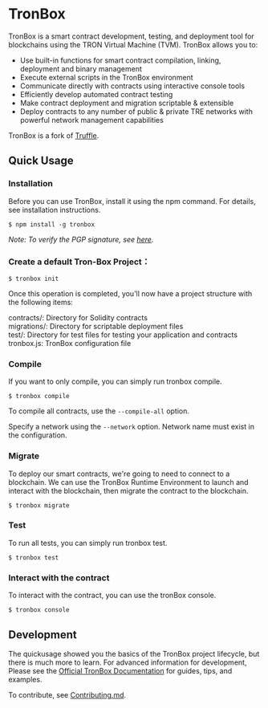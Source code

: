 # TronBox
TronBox is a smart contract development, testing, and deployment tool for blockchains using the TRON Virtual Machine (TVM). 
TronBox allows you to:
- Use built-in functions for smart contract compilation, linking, deployment and binary management
- Execute external scripts in the TronBox environment
- Communicate directly with contracts using interactive console tools
- Efficiently develop automated contract testing
- Make contract deployment and migration scriptable & extensible
- Deploy contracts to any number of public & private TRE networks with powerful network management capabilities

TronBox is a fork of [Truffle](https://www.trufflesuite.com/truffle).

## Quick Usage
### Installation<br>
Before you can use TronBox, install it using the npm command. For details, see installation instructions.
```
$ npm install -g tronbox
```
_Note: To verify the PGP signature, see [here](https://github.com/jz2120100058/tronbox/blob/master/FURTHER_INFO.md#verifying-the-pgp-signature)._

### Create a default Tron-Box Project：
```
$ tronbox init
```
Once this operation is completed, you'll now have a project structure with the following items:

contracts/: Directory for Solidity contracts<br>
migrations/: Directory for scriptable deployment files<br>
test/: Directory for test files for testing your application and contracts<br>
tronbox.js: TronBox configuration file<br>

### Compile
If you want to only compile, you can simply run tronbox compile.
```
$ tronbox compile
```

To compile all contracts, use the ```--compile-all``` option.
 
Specify a network using the ```--network``` option. Network name must exist in the configuration.

### Migrate
To deploy our smart contracts, we're going to need to connect to a blockchain. We can use the TronBox Runtime Environment to launch and interact with the blockchain, then migrate the contract to the blockchain.
```
$ tronbox migrate
```

### Test
To run all tests, you can simply run tronbox test.
```
$ tronbox test
```

### Interact with the contract<br>
To interact with the contract, you can use the tronBox console.
```
$ tronbox console
```

## Development
The quickusage showed you the basics of the TronBox project lifecycle, but there is much more to learn. For advanced information for development, Please see the [Official TronBox Documentation](https://github.com/jz2120100058/tronbox/blob/master/FURTHER_INFO.md) for guides, tips, and examples.

To contribute, see [Contributing.md](https://github.com/jz2120100058/tronbox/blob/master/CONTRIBUTING.md).


